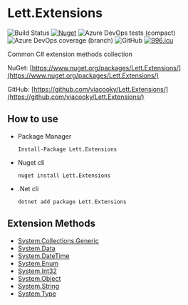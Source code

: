 # Lett.Extensions

![Build Status](https://dev.azure.com/viacooky/Lett.Extensions/_apis/build/status/Lett.Extensions%20Push%20NuGet?branchName=master)
[![Nuget](https://img.shields.io/nuget/v/Lett.Extensions.svg)](https://www.nuget.org/packages/Lett.Extensions/)
![Azure DevOps tests (compact)](https://img.shields.io/azure-devops/tests/viacooky/Lett.Extensions/9.svg)
![Azure DevOps coverage (branch)](https://img.shields.io/azure-devops/coverage/viacooky/Lett.Extensions/9/master.svg?color=9cf)
![GitHub](https://img.shields.io/github/license/viacooky/Lett.Extensions.svg)
[![996.icu](https://img.shields.io/badge/link-996.icu-red.svg)](https://996.icu)

Common C# extension methods collection

NuGet: [https://www.nuget.org/packages/Lett.Extensions/](https://www.nuget.org/packages/Lett.Extensions/)

GitHub: [https://github.com/viacooky/Lett.Extensions/](https://github.com/viacooky/Lett.Extensions/)


## How to use

* Package Manager 

  `Install-Package Lett.Extensions`

* Nuget cli

  `nuget install Lett.Extensions`

* .Net cli

  `dotnet add package Lett.Extensions`

## Extension Methods

- [System.Collections.Generic](./ExtensionMethods/System.Collections.Generic/index.md)
- [System.Data](./ExtensionMethods/System.Data/index.md)
- [System.DateTime](./ExtensionMethods/System.DateTime/index.md)
- [System.Enum](./ExtensionMethods/System.Enum/index.md)
- [System.Int32](./ExtensionMethods/System.Int32/index.md)
- [System.Object](./ExtensionMethods/System.Object/index.md)
- [System.String](./ExtensionMethods/System.String/index.md)
- [System.Type](./ExtensionMethods/System.Type/index.md)
